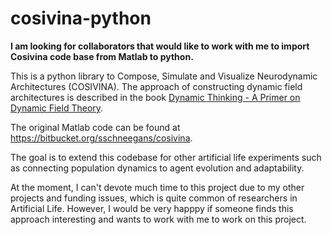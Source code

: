 # cosivina-python

**I am looking for collaborators that would like to work with me to import Cosivina code base from Matlab to python.**

This is a python library to Compose, Simulate and Visualize Neurodynamic Architectures (COSIVINA).
The approach of constructing dynamic field architectures is described in the book <a href="https://dynamicfieldtheory.org/book" target="_blank"> Dynamic Thinking - A Primer on Dynamic Field Theory</a>.

The original Matlab code can be found at <a href="https://bitbucket.org/sschneegans/cosivina" target="_blank">https://bitbucket.org/sschneegans/cosivina</a>.

The goal is to extend this codebase for other artificial life experiments such as connecting population dynamics to agent evolution and adaptability.

At the moment, I can't devote much time to this project due to my other projects and funding issues, which is quite common of researchers in Artificial Life.
However, I would be very happpy if someone finds this approach interesting and wants to work with me to work on this project.
